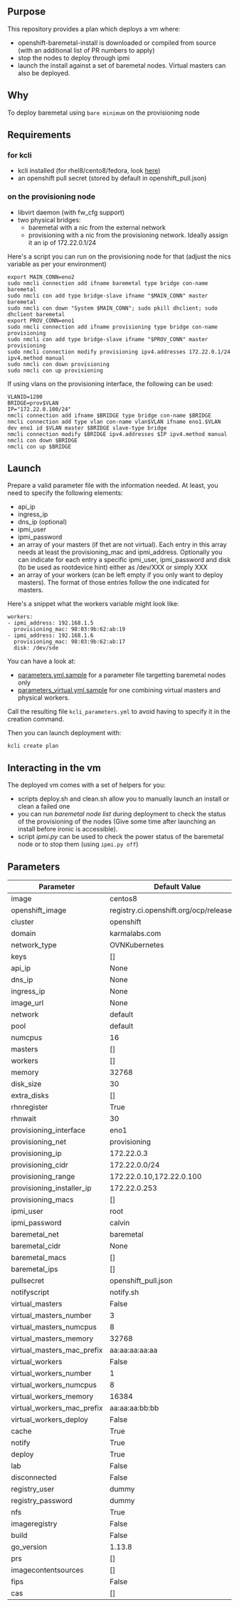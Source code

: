 ## Purpose

This repository provides a plan which deploys a vm where:
- openshift-baremetal-install is downloaded or compiled from source (with an additional list of PR numbers to apply)
- stop the nodes to deploy through ipmi
- launch the install against a set of baremetal nodes. Virtual masters can also be deployed.

## Why

To deploy baremetal using `bare minimum` on the provisioning node

## Requirements

### for kcli

- kcli installed (for rhel8/cento8/fedora, look [here](https://kcli.readthedocs.io/en/latest/#package-install-method))
- an openshift pull secret (stored by default in openshift_pull.json)

### on the provisioning node

- libvirt daemon (with fw_cfg support)
- two physical bridges:
    - baremetal with a nic from the external network
    - provisioning with a nic from the provisioning network. Ideally assign it an ip of 172.22.0.1/24

Here's a script you can run on the provisioning node for that (adjust the nics variable as per your environment)

```
export MAIN_CONN=eno2
sudo nmcli connection add ifname baremetal type bridge con-name baremetal
sudo nmcli con add type bridge-slave ifname "$MAIN_CONN" master baremetal
sudo nmcli con down "System $MAIN_CONN"; sudo pkill dhclient; sudo dhclient baremetal
export PROV_CONN=eno1
sudo nmcli connection add ifname provisioning type bridge con-name provisioning
sudo nmcli con add type bridge-slave ifname "$PROV_CONN" master provisioning
sudo nmcli connection modify provisioning ipv4.addresses 172.22.0.1/24 ipv4.method manual
sudo nmcli con down provisioning
sudo nmcli con up provisioning
```

If using vlans on the provisioning interface, the following can be used:

```
VLANID=1200
BRIDGE=prov$VLAN
IP="172.22.0.100/24"
nmcli connection add ifname $BRIDGE type bridge con-name $BRIDGE
nmcli connection add type vlan con-name vlan$VLAN ifname eno1.$VLAN dev eno1 id $VLAN master $BRIDGE slave-type bridge
nmcli connection modify $BRIDGE ipv4.addresses $IP ipv4.method manual
nmcli con down $BRIDGE
nmcli con up $BRIDGE
```

## Launch

Prepare a valid parameter file with the information needed. At least, you need to specify the following elements:

- api_ip
- ingress_ip
- dns_ip (optional)
- ipmi_user
- ipmi_password
- an array of your masters (if thet are not virtual). Each entry in this array needs at least the provisioning_mac and ipmi_address. Optionally you can indicate for each entry a specific ipmi_user, ipmi_password and disk (to be used as rootdevice hint) either as /dev/XXX or simply XXX
- an array of your workers (can be left empty if you only want to deploy masters). The format of those entries follow the one indicated for masters.

Here's a snippet what the workers variable might look like:

```
workers:
- ipmi_address: 192.168.1.5
  provisioning_mac: 98:03:9b:62:ab:19
- ipmi_address: 192.168.1.6
  provisioning_mac: 98:03:9b:62:ab:17
  disk: /dev/sde
```

You can have a look at:

- [parameters.yml.sample](parameters.yml.sample) for a parameter file targetting baremetal nodes only
- [parameters_virtual.yml.sample](parameters_virtual.yml.sample) for one combining virtual masters and physical workers.

Call the resulting file `kcli_parameters.yml` to avoid having to specify it in the creation command.

Then you can launch deployment with:

```
kcli create plan
```

## Interacting in the vm

The deployed vm comes with a set of helpers for you:
- scripts deploy.sh and clean.sh allow you to manually launch an install or clean a failed one
- you can run *baremetal node list* during deployment to check the status of the provisioning of the nodes (Give some time after launching an install before ironic is accessible).
- script *ipmi.py* can be used to check the power status of the baremetal node or to stop them (using `ipmi.py off`)

## Parameters

|Parameter                 |Default Value                                |
|--------------------------|---------------------------------------------|
|image                     |centos8                                      |
|openshift_image           |registry.ci.openshift.org/ocp/release:4.7    |
|cluster                   |openshift                                    |
|domain                    |karmalabs.com                                |
|network_type              |OVNKubernetes                                |
|keys                      |[]                                           |
|api_ip                    |None                                         |
|dns_ip                    |None                                         |
|ingress_ip                |None                                         |
|image_url                 |None                                         |
|network                   |default                                      |
|pool                      |default                                      |
|numcpus                   |16                                           |
|masters                   |[]                                           |
|workers                   |[]                                           |
|memory                    |32768                                        |
|disk_size                 |30                                           |
|extra_disks               |[]                                           |
|rhnregister               |True                                         |
|rhnwait                   |30                                           |
|provisioning_interface    |eno1                                         |
|provisioning_net          |provisioning                                 |
|provisioning_ip           |172.22.0.3                                   |
|provisioning_cidr         |172.22.0.0/24                                |
|provisioning_range        |172.22.0.10,172.22.0.100                     |
|provisioning_installer_ip |172.22.0.253                                 |
|provisioning_macs         |[]                                           |
|ipmi_user                 |root                                         |
|ipmi_password             |calvin                                       |
|baremetal_net             |baremetal                                    |
|baremetal_cidr            |None                                         |
|baremetal_macs            |[]                                           |
|baremetal_ips             |[]                                           |
|pullsecret                |openshift_pull.json                          |
|notifyscript              |notify.sh                                    |
|virtual_masters           |False                                        |
|virtual_masters_number    |3                                            |
|virtual_masters_numcpus   |8                                            |
|virtual_masters_memory    |32768                                        |
|virtual_masters_mac_prefix|aa:aa:aa:aa:aa                               |
|virtual_workers           |False                                        |
|virtual_workers_number    |1                                            |
|virtual_workers_numcpus   |8                                            |
|virtual_workers_memory    |16384                                        |
|virtual_workers_mac_prefix|aa:aa:aa:bb:bb                               |
|virtual_workers_deploy    |False                                        |
|cache                     |True                                         |
|notify                    |True                                         |
|deploy                    |True                                         |
|lab                       |False                                        |
|disconnected              |False                                        |
|registry_user             |dummy                                        |
|registry_password         |dummy                                        |
|nfs                       |True                                         |
|imageregistry             |False                                        |
|build                     |False                                        |
|go_version                |1.13.8                                       |
|prs                       |[]                                           |
|imagecontentsources       |[]                                           |
|fips                      |False                                        |
|cas                       |[]                                           |

